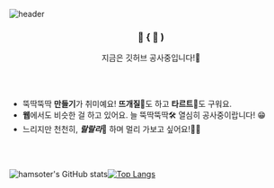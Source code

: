 ![header](https://capsule-render.vercel.app/api?type=waving&height=300&section=header&text=hamsoter&fontAlignY=40&desc=Web%20Developer&descAlignY=55&fontSize=60&animation=twinkling&color=gradient&customColorList=1&rotate=2)

<div align="center">
  
<h3>🐹 { 💨 )</h3>
  
  지금은 깃허브 공사중입니다!🔧
  
</div>
<br>
<br>

- 뚝딱뚝딱 **만들기**가 취미예요! **뜨개질**🧶도 하고 **타르트**🥧도 구워요.
- **웹**에서도 비슷한 걸 하고 있어요. 늘 뚝딱뚝딱🛠 열심히 공사중이랍니다! 😁
- 느리지만 천천히, ***랄랄라***🎵 하며 멀리 가보고 싶어요!🏃‍♀️

<br>

<br>
  

![hamsoter's GitHub stats](https://github-readme-stats.vercel.app/api?username=hamsoter&show_icons=true&theme=ayu-mirage)[![Top Langs](https://github-readme-stats.vercel.app/api/top-langs/?username=hamsoter&layout=compact&theme=ayu-mirage&langs_count=4)](https://github.com/anuraghazra/github-readme-stats)

</div>
